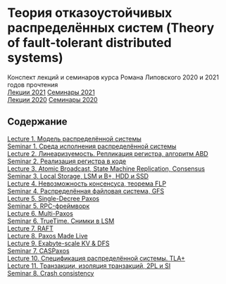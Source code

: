 # Теория отказоустойчивых распределённых систем (Theory of fault-tolerant distributed systems)

Конспект лекций и семинаров курса Романа Липовского 2020 и 2021 годов прочтения\
[Лекции 2021](https://www.youtube.com/playlist?list=PL4_hYwCyhAvaYKF6HkyCximCvlExxxnrC)
[Семинары 2021](https://www.youtube.com/playlist?list=PL4_hYwCyhAvZd6B5fN3yAB0zOCjhgpfgg)\
[Лекции 2020](https://www.youtube.com/playlist?list=PL4_hYwCyhAvZaJ3CJlGo9FxOTA2bS1YyN)
[Семинары 2020](https://www.youtube.com/playlist?list=PL4_hYwCyhAvZTjajkPpwgR29jyx81lMCl)

## Содержание

[Lecture 1. Модель распределённой системы](https://github.com/ddvamp/distributed-db-learning/blob/main/notes/dist-sys-mipt/lectures/lecture-1.md)\
[Seminar 1. Среда исполнения распределённой системы](https://github.com/ddvamp/distributed-db-learning/blob/main/notes/dist-sys-mipt/seminars/seminar-1.md)\
[Lecture 2. Линеаризуемость. Репликация регистра, алгоритм ABD](https://github.com/ddvamp/distributed-db-learning/blob/main/notes/dist-sys-mipt/lectures/lecture-2.md)\
[Seminar 2. Реализация регистра в коде](https://github.com/ddvamp/distributed-db-learning/blob/main/notes/dist-sys-mipt/seminars/seminar-2.md)\
[Lecture 3. Atomic Broadcast, State Machine Replication, Consensus](https://github.com/ddvamp/distributed-db-learning/blob/main/notes/dist-sys-mipt/lectures/lecture-3.md)\
[Seminar 3. Local Storage, LSM и B+, HDD и SSD](https://github.com/ddvamp/distributed-db-learning/blob/main/notes/dist-sys-mipt/seminars/seminar-3.md)\
[Lecture 4. Невозможность консенсуса, теорема FLP](https://github.com/ddvamp/distributed-db-learning/blob/main/notes/dist-sys-mipt/lectures/lecture-4.md)\
[Seminar 4. Распределённая файловая система, GFS](https://github.com/ddvamp/distributed-db-learning/blob/main/notes/dist-sys-mipt/seminars/seminar-4.md)\
[Lecture 5. Single-Decree Paxos](https://github.com/ddvamp/distributed-db-learning/blob/main/notes/dist-sys-mipt/lectures/lecture-5.md)\
[Seminar 5. RPC-фреймворк](https://github.com/ddvamp/distributed-db-learning/blob/main/notes/dist-sys-mipt/seminars/seminar-5.md)\
[Lecture 6. Multi-Paxos](https://github.com/ddvamp/distributed-db-learning/blob/main/notes/dist-sys-mipt/lectures/lecture-6.md)\
[Seminar 6. TrueTime. Снимки в LSM](https://github.com/ddvamp/distributed-db-learning/blob/main/notes/dist-sys-mipt/seminars/seminar-6.md)\
[Lecture 7. RAFT](https://github.com/ddvamp/distributed-db-learning/blob/main/notes/dist-sys-mipt/lectures/lecture-7.md)\
[Lecture 8. Paxos Made Live](https://github.com/ddvamp/distributed-db-learning/blob/main/notes/dist-sys-mipt/lectures/lecture-8.md)\
[Lecture 9. Exabyte-scale KV & DFS](https://github.com/ddvamp/distributed-db-learning/blob/main/notes/dist-sys-mipt/lectures/lecture-9.md)\
[Seminar 7. CASPaxos](https://github.com/ddvamp/distributed-db-learning/blob/main/notes/dist-sys-mipt/seminars/seminar-7.md)\
[Lecture 10. Спецификация распределённой системы. TLA+](https://github.com/ddvamp/distributed-db-learning/blob/main/notes/dist-sys-mipt/lectures/lecture-10.md)\
[Lecture 11. Транзакции, изоляция транзакций, 2PL и SI](https://github.com/ddvamp/distributed-db-learning/blob/main/notes/dist-sys-mipt/lectures/lecture-11.md)\
[Seminar 8. Crash consistency](https://github.com/ddvamp/distributed-db-learning/blob/main/notes/dist-sys-mipt/seminars/seminar-8.md)
